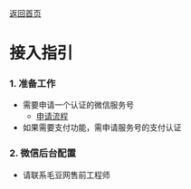 [返回首页](../../README.md)

# 接入指引

### 1. 准备工作
- 需要申请一个认证的微信服务号
  - [申请流程](https://mp.weixin.qq.com/)
- 如果需要支付功能，需申请服务号的支付认证

### 2. 微信后台配置
- 请联系毛豆网售前工程师
